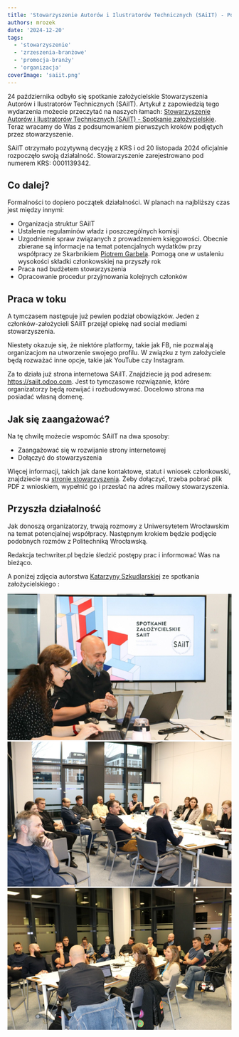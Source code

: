 ```yaml
---
title: 'Stowarzyszenie Autorów i Ilustratorów Technicznych (SAiIT) - Początki działalności'
authors: mrozek
date: '2024-12-20'
tags:
  - 'stowarzyszenie'
  - 'zrzeszenia-branżowe'
  - 'promocja-branży'
  - 'organizacja'
coverImage: 'saiit.png'
---
```


24 października odbyło się spotkanie założycielskie Stowarzyszenia Autorów i Ilustratorów Technicznych (SAiIT). Artykuł z zapowiedzią tego wydarzenia możecie przeczytać na naszych łamach: [Stowarzyszenie Autorów i Ilustratorów Technicznych (SAiIT) - Spotkanie założycielskie](https://techwriter.pl/saiit-spotkanie-zalozycielskie/). Teraz wracamy do Was z podsumowaniem pierwszych kroków podjętych przez stowarzyszenie.  

<!--truncate-->

SAiIT otrzymało pozytywną decyzję z KRS i od 20 listopada 2024 oficjalnie rozpoczęło swoją działalność.
Stowarzyszenie zarejestrowano pod numerem KRS: 0001139342.

## Co dalej?

Formalności to dopiero początek działalności. W planach na najbliższy czas jest między innymi:

* Organizacja struktur SAiIT
* Ustalenie regulaminów władz i poszczególnych komisji
* Uzgodnienie spraw związanych z prowadzeniem księgowości. Obecnie zbierane są informacje na temat potencjalnych wydatków przy współpracy ze Skarbnikiem [Piotrem Garbelą](https://www.linkedin.com/in/piotr-garbela-07bbb2b3/). Pomogą one w ustaleniu wysokości składki członkowskiej na przyszły rok
* Praca nad budżetem stowarzyszenia
* Opracowanie procedur przyjmowania kolejnych członków

## Praca w toku

A tymczasem następuje już pewien podział obowiązków. Jeden z członków-założycieli SAiIT przejął opiekę nad social mediami stowarzyszenia. 

Niestety okazuje się, że niektóre platformy, takie jak FB, nie pozwalają organizacjom na utworzenie swojego profilu. W związku z tym założyciele będą rozważać inne opcje, takie jak YouTube czy Instagram. 

Za to działa już strona internetowa SAiIT. Znajdziecie ją pod adresem: https://saiit.odoo.com. Jest to tymczasowe rozwiązanie, które organizatorzy będą rozwijać i rozbudowywać. Docelowo strona ma posiadać własną domenę. 

## Jak się zaangażować?

Na tę chwilę możecie wspomóc SAiIT na dwa sposoby:

- Zaangażować się w rozwijanie strony internetowej
- Dołączyć do stowarzyszenia

Więcej informacji, takich jak dane kontaktowe, statut i wniosek członkowski, znajdziecie na [stronie stowarzyszenia](https://saiit.odoo.com/). 
Żeby dołączyć, trzeba pobrać plik PDF z wnioskiem, wypełnić go i przesłać na adres mailowy stowarzyszenia. 


## Przyszła działalność

Jak donoszą organizatorzy, trwają rozmowy z Uniwersytetem Wrocławskim na temat potencjalnej współpracy. Następnym krokiem będzie podjęcie podobnych rozmów z Politechniką Wrocławską.  

Redakcja techwriter.pl będzie śledzić postępy prac i informować Was na bieżąco. 

A poniżej zdjęcia autorstwa [Katarzyny Szkudlarskiej](https://www.linkedin.com/in/katarzyna-szkudlarska-b94a5913a/) ze spotkania założycielskiego :


![](images/img1.png) ![](images/img2.png) ![](images/img3.png)
